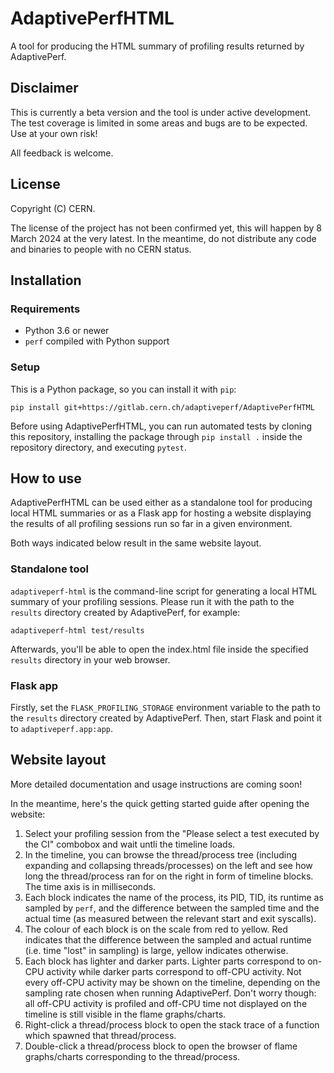 # AdaptivePerfHTML
A tool for producing the HTML summary of profiling results returned by AdaptivePerf.

## Disclaimer
This is currently a beta version and the tool is under active development. The test coverage is limited in some areas and bugs are to be expected. Use at your own risk!

All feedback is welcome.

## License
Copyright (C) CERN.

The license of the project has not been confirmed yet, this will happen by 8 March 2024 at the very latest. In the meantime, do not distribute any code and binaries to people with no CERN status.

## Installation
### Requirements
* Python 3.6 or newer
* ```perf``` compiled with Python support

### Setup
This is a Python package, so you can install it with ```pip```:
```
pip install git+https://gitlab.cern.ch/adaptiveperf/AdaptivePerfHTML
```

Before using AdaptivePerfHTML, you can run automated tests by cloning this repository, installing the package through ```pip install .``` inside the repository directory, and executing ```pytest```.

## How to use
AdaptivePerfHTML can be used either as a standalone tool for producing local HTML summaries or as a Flask app for hosting a website displaying the results of all profiling sessions run so far in a given environment.

Both ways indicated below result in the same website layout.

### Standalone tool
```adaptiveperf-html``` is the command-line script for generating a local HTML summary of your profiling sessions. Please run it with the path to the ```results``` directory created by AdaptivePerf, for example:
```
adaptiveperf-html test/results
```

Afterwards, you'll be able to open the index.html file inside the specified ```results``` directory in your web browser.

### Flask app
Firstly, set the ```FLASK_PROFILING_STORAGE``` environment variable to the path to the ```results``` directory created by AdaptivePerf. Then, start Flask and point it to ```adaptiveperf.app:app```.

## Website layout
More detailed documentation and usage instructions are coming soon!

In the meantime, here's the quick getting started guide after opening the website:
1. Select your profiling session from the "Please select a test executed by the CI" combobox and wait untli the timeline loads.
2. In the timeline, you can browse the thread/process tree (including expanding and collapsing threads/processes) on the left and see how long the thread/process ran for on the right in form of timeline blocks. The time axis is in milliseconds.
3. Each block indicates the name of the process, its PID, TID, its runtime as sampled by ```perf```, and the difference between the sampled time and the actual time (as measured between the relevant start and exit syscalls).
4. The colour of each block is on the scale from red to yellow. Red indicates that the difference between the sampled and actual runtime (i.e. time "lost" in sampling) is large, yellow indicates otherwise.
5. Each block has lighter and darker parts. Lighter parts correspond to on-CPU activity while darker parts correspond to off-CPU activity. Not every off-CPU activity may be shown on the timeline, depending on the sampling rate chosen when running AdaptivePerf. Don't worry though: all off-CPU activity is profiled and off-CPU time not displayed on the timeline is still visible in the flame graphs/charts.
6. Right-click a thread/process block to open the stack trace of a function which spawned that thread/process.
7. Double-click a thread/process block to open the browser of flame graphs/charts corresponding to the thread/process.
